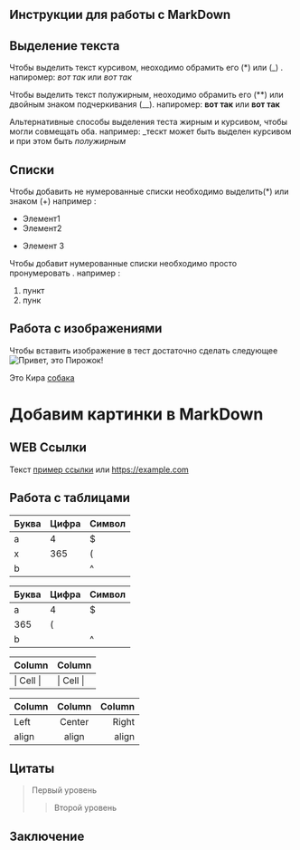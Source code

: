 ## Инструкции для работы с MarkDown

## Выделение текста

Чтобы выделить текст курсивом, неоходимо обрамить его (*) или (_) . напиромер: *вот так* или _вот так_

Чтобы выделить текст полужирным, неоходимо обрамить его (**) или двойным знаком подчеркивания (__). напиромер: **вот так** или __вот так__

Альтернативные способы выделения теста жирным и курсивом, чтобы могли совмещать оба. например: _тескт может быть выделен курсивом и при этом быть *полужирным*

## Списки

Чтобы добавить не нумерованные списки необходимо выделить(*) или знаком (+) например :

* Элемент1
* Элемент2
+ Элемент 3


Чтобы добавит нумерованные списки необходимо просто пронумеровать . например :

1. пункт
2. пунк


## Работа с изображениями

Чтобы вставить изображение в тест достаточно сделать следующее 
![Привет, это Пирожок!](kira.jpg)

Это Кира
[собака](kira2.jpg)

# Добавим картинки в MarkDown


## WEB Ссылки
Текст [пример ссылки](http.example.com "Всплывающая подсказка") или 
<https://example.com>

## Работа с таблицами
Буква | Цифра | Символ
------ | ------|----------
a      | 4     | $
x      | 365    | (
b      |       | ^  


Буква|Цифра|Символ
---|---|---
a|4|$
 |365|(
b| |^  

Column | Column
------ | ------
\| Cell \|| \| Cell \|  

Column | Column | Column
:----- | :----: | -----:
Left   | Center | Right
align  | align  | align

## Цитаты
> Первый уровень
>> Второй уровень

## Заключение
